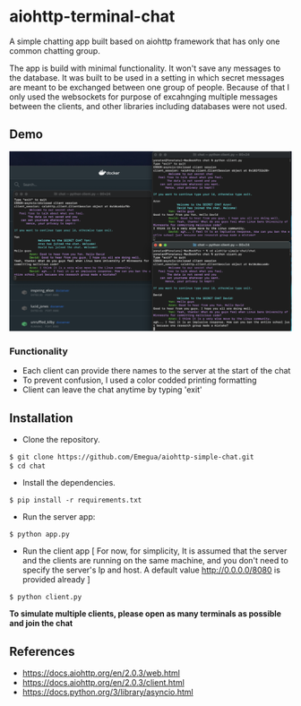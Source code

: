 # aiohttp-terminal-chat

A simple chatting app built based on aiohttp framework that has only one common chatting group.

The app is build with minimal functionality. It won't save any messages to the database. It was built to be used in a setting in which secret messages are meant to be exchanged between one group of people. Because of that I only used the websockets for purpose of excahnging multiple messages between the clients, and other libraries including databases were not used.
## Demo
![Demo](./Img/demo.png)
### Functionality
- Each client can provide there names to the server at the start of the chat
- To prevent confusion, I used a color codded printing formatting
- Client can leave the chat anytime by typing 'exit'
## Installation
- Clone the repository. 
```angular2html
$ git clone https://github.com/Emegua/aiohttp-simple-chat.git
$ cd chat
```
- Install the dependencies.
```angular2html
$ pip install -r requirements.txt
```
- Run the server app:
```angular2html
$ python app.py
```
- Run the client app [ For now, for simplicity, It is assumed that the server and the clients are running on the same machine, and you don't need to specify the server's Ip and host. A default value http://0.0.0.0/8080 is provided already ]
```angular2html
$ python client.py
```
**To simulate multiple clients, please open as many terminals as possible and join the chat**

## References
- https://docs.aiohttp.org/en/2.0.3/web.html
- https://docs.aiohttp.org/en/2.0.3/client.html
- https://docs.python.org/3/library/asyncio.html